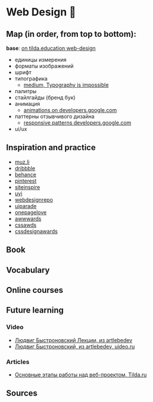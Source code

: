 # Web Design :milky_way:

## Map (in order, from top to bottom):
**base**: [on tilda.education web-design](http://tilda.education/courses/web-design/)

- единицы измерения
- форматы изображений
- шрифт
- типографика
  - [medium, Typography is impossible](https://medium.engineering/typography-is-impossible-5872b0c7f891#.bgx4fiodp)
- палитры
- стайлгайды (бренд бук)
- анимация
  - [animations on developers.google.com](https://developers.google.com/web/fundamentals/design-and-ui/animations/)
- паттерны отзывчивого дизайна
  - [responsive patterns developers.google.com](https://developers.google.com/web/fundamentals/design-and-ui/responsive/patterns/)
- ui/ux

## Inspiration and practice

- [muz.li](http://muz.li/)
- [dribbble](https://dribbble.com/)
- [behance](https://www.behance.net/)
- [pinterest](https://www.pinterest.com/)
- [siteinspire](https://www.siteinspire.com/)
- [uyi](http://uyi.io/)
- [webdesignrepo](http://webdesignrepo.com/)
- [uiparade](http://www.uiparade.com/)
- [onepagelove](https://onepagelove.com/)
- [awwwards](http://www.awwwards.com/)
- [cssawds](http://www.cssawds.com/)
- [cssdesignawards](http://www.cssdesignawards.com/)

## Book

## Vocabulary

## Online courses

## Future learning

### Video

- [Людвиг Быстроновский Лекции, из artlebedev](http://ludwigbistronovsky.ru/lectures/)
- [Людвиг Быстроновский, из artlebedev, uideo.ru](https://uideo.ru/authors/165)

### Articles

- [Основные этапы работы над веб-проектом, Tilda.ru](http://tilda.education/courses/web-design/basicsteps/)

## Sources

